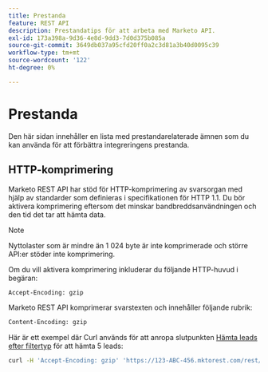 ```yaml
---
title: Prestanda
feature: REST API
description: Prestandatips för att arbeta med Marketo API.
exl-id: 173a398a-9d36-4e8d-9dd3-7d0d375b085a
source-git-commit: 3649db037a95cfd20ff0a2c3d81a3b40d0095c39
workflow-type: tm+mt
source-wordcount: '122'
ht-degree: 0%

---
```


# Prestanda

Den här sidan innehåller en lista med prestandarelaterade ämnen som du kan använda för att förbättra integreringens prestanda.

## HTTP-komprimering

Marketo REST API har stöd för HTTP-komprimering av svarsorgan med hjälp av standarder som definieras i specifikationen för HTTP 1.1. Du bör aktivera komprimering eftersom det minskar bandbreddsanvändningen och den tid det tar att hämta data.

>[!NOTE]
>
>Nyttolaster som är mindre än 1 024 byte är inte komprimerade och större API:er stöder inte komprimering.

Om du vill aktivera komprimering inkluderar du följande HTTP-huvud i begäran:

```html
Accept-Encoding: gzip
```

Marketo REST API komprimerar svarstexten och innehåller följande rubrik:

```html
Content-Encoding: gzip
```

Här är ett exempel där Curl används för att anropa slutpunkten [Hämta leads efter filtertyp](https://developer.adobe.com/marketo-apis/api/mapi/#tag/Leads/operation/getLeadsByFilterUsingGET) för att hämta 5 leads:

```bash
curl -H 'Accept-Encoding: gzip' 'https://123-ABC-456.mktorest.com/rest/v1/leads.json?filterType=id&filterValues=4,5,7,12,13'
```
